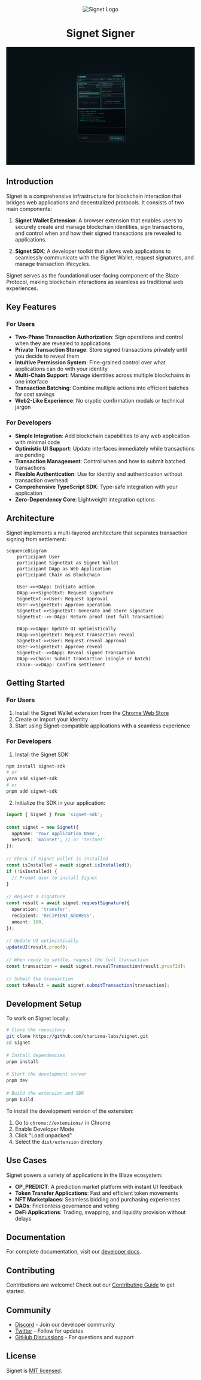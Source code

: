 <p align="center">
  <picture>
    <source media="(prefers-color-scheme: dark)" srcset="./assets/signet-logo-light.png">
    <img alt="Signet Logo" src="./assets/signet-logo-dark.png" height="100">
  </picture>
  <br />
</p>
<div align="center">
  <h1>
    Signet Signer
  </h1>  
  <img alt="Signet Architecture" src="https://raw.githubusercontent.com/r0zar/signet/refs/heads/main/formatted_images/signet_monitor_cyan_strong_persp.png">
</div>

## Introduction

Signet is a comprehensive infrastructure for blockchain interaction that bridges web applications and decentralized protocols. It consists of two main components:

1. **Signet Wallet Extension**: A browser extension that enables users to securely create and manage blockchain identities, sign transactions, and control when and how their signed transactions are revealed to applications.

2. **Signet SDK**: A developer toolkit that allows web applications to seamlessly communicate with the Signet Wallet, request signatures, and manage transaction lifecycles.

Signet serves as the foundational user-facing component of the Blaze Protocol, making blockchain interactions as seamless as traditional web experiences.

## Key Features

### For Users

- **Two-Phase Transaction Authorization**: Sign operations and control when they are revealed to applications
- **Private Transaction Storage**: Store signed transactions privately until you decide to reveal them
- **Intuitive Permission System**: Fine-grained control over what applications can do with your identity
- **Multi-Chain Support**: Manage identities across multiple blockchains in one interface
- **Transaction Batching**: Combine multiple actions into efficient batches for cost savings
- **Web2-Like Experience**: No cryptic confirmation modals or technical jargon

### For Developers

- **Simple Integration**: Add blockchain capabilities to any web application with minimal code
- **Optimistic UI Support**: Update interfaces immediately while transactions are pending
- **Transaction Management**: Control when and how to submit batched transactions
- **Flexible Authentication**: Use for identity and authentication without transaction overhead
- **Comprehensive TypeScript SDK**: Type-safe integration with your application
- **Zero-Dependency Core**: Lightweight integration options

## Architecture

Signet implements a multi-layered architecture that separates transaction signing from settlement:

```mermaid
sequenceDiagram
    participant User
    participant SignetExt as Signet Wallet
    participant DApp as Web Application
    participant Chain as Blockchain
    
    User->>+DApp: Initiate action
    DApp->>+SignetExt: Request signature
    SignetExt->>User: Request approval
    User->>SignetExt: Approve operation
    SignetExt->>SignetExt: Generate and store signature
    SignetExt-->>-DApp: Return proof (not full transaction)
    
    DApp->>DApp: Update UI optimistically
    DApp->>SignetExt: Request transaction reveal
    SignetExt->>User: Request reveal approval
    User->>SignetExt: Approve reveal
    SignetExt-->>DApp: Reveal signed transaction
    DApp->>Chain: Submit transaction (single or batch)
    Chain-->>DApp: Confirm settlement
```

## Getting Started

### For Users

1. Install the Signet Wallet extension from the [Chrome Web Store](https://chrome.google.com/webstore/detail/signet-wallet/signet-wallet-extension)
2. Create or import your identity
3. Start using Signet-compatible applications with a seamless experience

### For Developers

1. Install the Signet SDK:
```bash
npm install signet-sdk
# or
yarn add signet-sdk
# or
pnpm add signet-sdk
```

2. Initialize the SDK in your application:
```typescript
import { Signet } from 'signet-sdk';

const signet = new Signet({
  appName: 'Your Application Name',
  network: 'mainnet', // or 'testnet'
});

// Check if Signet wallet is installed
const isInstalled = await signet.isInstalled();
if (!isInstalled) {
  // Prompt user to install Signet
}

// Request a signature
const result = await signet.requestSignature({
  operation: 'transfer',
  recipient: 'RECIPIENT_ADDRESS',
  amount: 100,
});

// Update UI optimistically
updateUI(result.proof);

// When ready to settle, request the full transaction
const transaction = await signet.revealTransaction(result.proofId);

// Submit the transaction
const txResult = await signet.submitTransaction(transaction);
```

## Development Setup

To work on Signet locally:

```bash
# Clone the repository
git clone https://github.com/charisma-labs/signet.git
cd signet

# Install dependencies
pnpm install

# Start the development server
pnpm dev

# Build the extension and SDK
pnpm build
```

To install the development version of the extension:

1. Go to `chrome://extensions/` in Chrome
2. Enable Developer Mode
3. Click "Load unpacked"
4. Select the `dist/extension` directory

## Use Cases

Signet powers a variety of applications in the Blaze ecosystem:

- **OP_PREDICT**: A prediction market platform with instant UI feedback
- **Token Transfer Applications**: Fast and efficient token movements
- **NFT Marketplaces**: Seamless bidding and purchasing experiences
- **DAOs**: Frictionless governance and voting
- **DeFi Applications**: Trading, swapping, and liquidity provision without delays

## Documentation

For complete documentation, visit our [developer docs](https://docs.signet.wallet).

## Contributing

Contributions are welcome! Check out our [Contributing Guide](./CONTRIBUTING.md) to get started.

## Community

- [Discord](https://discord.gg/charisma-labs) - Join our developer community
- [Twitter](https://twitter.com/signetwallet) - Follow for updates
- [GitHub Discussions](https://github.com/charisma-labs/signet/discussions) - For questions and support

## License

Signet is [MIT licensed](./LICENSE).

